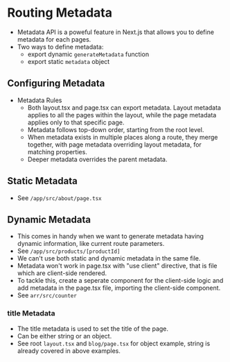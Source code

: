 # Routing Metadata

- Metadata API is a poweful feature in Next.js that allows you to define metadata for each pages.
- Two ways to define metadata:
  - export dynamic `generateMetadata` function
  - export static `metadata` object
  
## Configuring Metadata

- Metadata Rules
  - Both layout.tsx and page.tsx can export metadata. Layout metadata applies to all the pages within the layout, while the page metadata applies only to that specific page. 
  - Metadata follows top-down order, starting from the root level. 
  - When metadata exists in multiple places along a route, they merge together, with page metadata overriding layout metadata, for matching properties.
  - Deeper metadata overrides the parent metadata.

## Static Metadata
- See `/app/src/about/page.tsx`
## Dynamic Metadata
- This comes in handy when we want to generate metadata having dynamic information, like current route parameters.
- See `/app/src/products/[productId]`
- We can't use both static and dynamic metadata in the same file.
- Metadata won't work in page.tsx with "use client" directive, that is file which are client-side rendered. 
- To tackle this, create a seperate component for the client-side logic and add metadata in the page.tsx file, importing the client-side component.
- See `arr/src/counter`

### title Metadata
- The title metadata is used to set the title of the page.
- Can be either string or an object.
- See root `layout.tsx` and `blog/page.tsx` for object example, string is already covered in above examples.